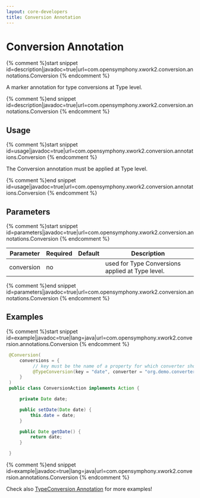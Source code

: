 ```yaml
---
layout: core-developers
title: Conversion Annotation
---
```


# Conversion Annotation



{% comment %}start snippet id=description|javadoc=true|url=com.opensymphony.xwork2.conversion.annotations.Conversion {% endcomment %}
<p> A marker annotation for type conversions at Type level.
</p>
{% comment %}end snippet id=description|javadoc=true|url=com.opensymphony.xwork2.conversion.annotations.Conversion {% endcomment %}

## Usage



{% comment %}start snippet id=usage|javadoc=true|url=com.opensymphony.xwork2.conversion.annotations.Conversion {% endcomment %}
<p> The Conversion annotation must be applied at Type level.
</p>
{% comment %}end snippet id=usage|javadoc=true|url=com.opensymphony.xwork2.conversion.annotations.Conversion {% endcomment %}

## Parameters



{% comment %}start snippet id=parameters|javadoc=true|url=com.opensymphony.xwork2.conversion.annotations.Conversion {% endcomment %}
<p> <table summary="">
 <thead>
 <tr>
 <th>Parameter</th>
 <th>Required</th>
 <th>Default</th>
 <th>Description</th>
 </tr>
 </thead>
 <tbody>
 <tr>
 <td>conversion</td>
 <td>no</td>
 <td>&nbsp;</td>
 <td>used for Type Conversions applied at Type level.</td>
 </tr>
 </tbody>
 </table>
</p>
{% comment %}end snippet id=parameters|javadoc=true|url=com.opensymphony.xwork2.conversion.annotations.Conversion {% endcomment %}

## Examples



{% comment %}start snippet id=example|javadoc=true|lang=java|url=com.opensymphony.xwork2.conversion.annotations.Conversion {% endcomment %}

```java
 @Conversion(
     conversions = {
          // key must be the name of a property for which converter should be used
          @TypeConversion(key = "date", converter = "org.demo.converter.DateConverter")
     }
 )
 public class ConversionAction implements Action {

     private Date date;

     public setDate(Date date) {
         this.date = date;
     }

     public Date getDate() {
         return date;
     }

 }


```

{% comment %}end snippet id=example|javadoc=true|lang=java|url=com.opensymphony.xwork2.conversion.annotations.Conversion {% endcomment %}

Check also [TypeConversion Annotation](type-conversion-annotation.html) for more examples!